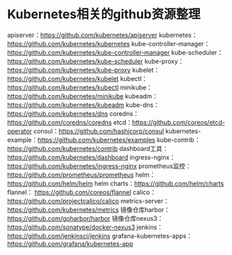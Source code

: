 # Kubernetes相关的github资源整理
  apiserver：https://github.com/kubernetes/apiserver
  kubernetes：https://github.com/kubernetes/kubernetes
  kube-controller-manager：https://github.com/kubernetes/kube-controller-manager
  kube-scheduler：https://github.com/kubernetes/kube-scheduler
  kube-proxy：https://github.com/kubernetes/kube-proxy
  kubelet：https://github.com/kubernetes/kubelet
  kubectl：https://github.com/kubernetes/kubectl
  minikube：https://github.com/kubernetes/minikube
  kubeadm：https://github.com/kubernetes/kubeadm
  kube-dns：https://github.com/kubernetes/dns
  coredns：https://github.com/coredns/coredns
  etcd：https://github.com/coreos/etcd-operator
  consul：https://github.com/hashicorp/consul
  kubernetes-example：https://github.com/kubernetes/examples
  kube-contrib： https://github.com/kubernetes/contrib
  dashboard工具： https://github.com/kubernetes/dashboard
  ingress-nginx： https://github.com/kubernetes/ingress-nginx
  prometheus监控： https://github.com/prometheus/prometheus
  helm： https://github.com/helm/helm
  helm charts：https://github.com/helm/charts
  flannel： https://github.com/coreos/flannel
  calico： https://github.com/projectcalico/calico
  metrics-server：https://github.com/kubernetes/metrics
  镜像仓库harbor： https://github.com/goharbor/harbor
  镜像仓库nexus3： https://github.com/sonatype/docker-nexus3
  jenkins： https://github.com/jenkinsci/jenkins
  grafana-kubernetes-apps： https://github.com/grafana/kubernetes-app
